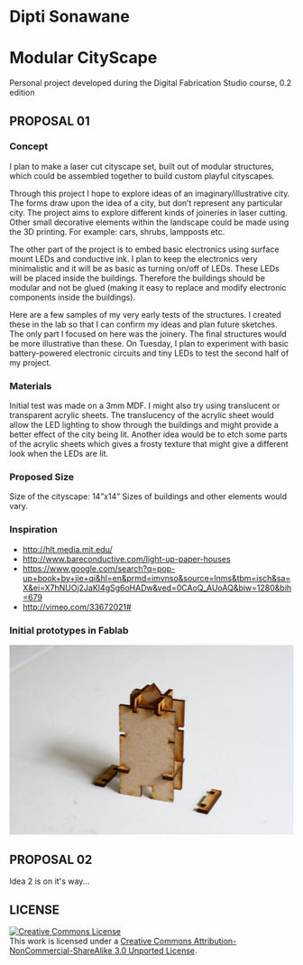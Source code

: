 # Dipti Sonawane
# Modular CityScape

Personal project developed during the Digital Fabrication Studio course, 0.2 edition

## PROPOSAL 01
### Concept
I plan to make a laser cut cityscape set, built out of modular structures, which could be assembled together to build custom playful cityscapes.

Through this project I hope to explore ideas of an imaginary/illustrative city. The forms draw upon the idea of a city, but don’t represent any particular city. The project aims to explore different kinds of joineries in laser cutting. Other small decorative elements within the landscape could be made using the 3D printing. For example: cars, shrubs, lampposts etc. 

The other part of the project is to embed basic electronics using surface mount LEDs and conductive ink. I plan to keep the electronics very minimalistic and it will be as basic as turning on/off of LEDs. These LEDs will be placed inside the buildings. Therefore the buildings should be modular and not be glued (making it easy to replace and modify electronic components inside the buildings).

Here are a few samples of my very early tests of the structures. I created these in the lab so that I can confirm my ideas and plan future sketches. The only part I focused on here was the joinery. The final structures would be more illustrative than these. On Tuesday, I plan to experiment with basic battery-powered electronic circuits and tiny LEDs to test the second half of my project.

### Materials
Initial test was made on a 3mm MDF. I might also try using translucent or transparent acrylic sheets. The translucency of the acrylic sheet would allow the LED lighting to show through the buildings and might provide a better effect of the city being lit. Another idea would be to etch some parts of the acrylic sheets which gives a frosty texture that might give a different look when the LEDs are lit.

### Proposed Size 
Size of the cityscape: 14”x14”
Sizes of buildings and other elements would vary.

### Inspiration
* http://hlt.media.mit.edu/
* http://www.bareconductive.com/light-up-paper-houses
* https://www.google.com/search?q=pop-up+book+by+jie+qi&hl=en&prmd=imvnso&source=lnms&tbm=isch&sa=X&ei=X7hNUOj2JaKI4gSg6oHADw&ved=0CAoQ_AUoAQ&biw=1280&bih=679
* http://vimeo.com/33672021#

### Initial prototypes in Fablab
<img src="https://github.com/DigitalFabricationStudio/Project_0.2/raw/master/dipti.sonawane/prototype-selected/IMG_8422.JPG">


## PROPOSAL 02
Idea 2 is on it's way...


## LICENSE
<a rel="license" href="http://creativecommons.org/licenses/by-nc-sa/3.0/deed.en_US"><img alt="Creative Commons License" style="border-width:0" src="http://i.creativecommons.org/l/by-nc-sa/3.0/88x31.png" /></a><br />This work is licensed under a <a rel="license" href="http://creativecommons.org/licenses/by-nc-sa/3.0/deed.en_US">Creative Commons Attribution-NonCommercial-ShareAlike 3.0 Unported License</a>.